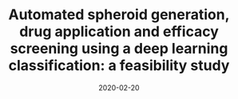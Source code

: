 ---
# Documentation: https://wowchemy.com/docs/managing-content/

title: 'Automated spheroid generation, drug application and efficacy screening using a deep learning classification: a feasibility study'
subtitle: ''
summary: ''
authors:
- Leo Benning
- admin
- Günter Finkenzeller
- Lukas Peintner
tags: []
categories: []
date: '2020-02-20'
lastmod: 2020-02-20T08:38:33+02:00
featured: false
draft: false

# Featured image
# To use, add an image named `featured.jpg/png` to your page's folder.
# Focal points: Smart, Center, TopLeft, Top, TopRight, Left, Right, BottomLeft, Bottom, BottomRight.
image:
  caption: ''
  focal_point: ''
  preview_only: false

# Projects (optional).
#   Associate this post with one or more of your projects.
#   Simply enter your project's folder or file name without extension.
#   E.g. `projects = ["internal-project"]` references `content/project/deep-learning/index.md`.
#   Otherwise, set `projects = []`.
projects: []
publishDate: '2020-02-20T06:38:33.705018Z'
publication_types:
- '1'
abstract: ''
publication: '*Scientific Reports*'
url_pdf: https://www.nature.com/articles/s41598-020-67960-0
links:
- name: Link
  url: https://www.nature.com/articles/s41598-020-67960-0
---